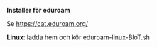 **Installer för eduroam**  

Se https://cat.eduroam.org/

<b>Linux</b>: ladda hem och kör eduroam-linux-BloT.sh  



